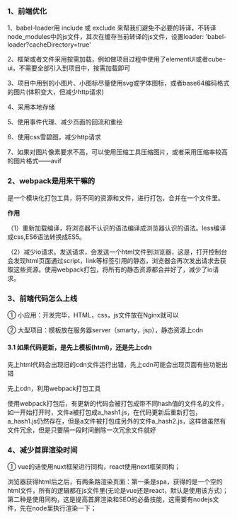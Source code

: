 ### 1、前端优化

1、babel-loader用 include 或 exclude 来帮我们避免不必要的转译，不转译node_modules中的js文件，其次在缓存当前转译的js文件，设置loader: 'babel-loader?cacheDirectory=true'

2、框架或者文件采用按需加载，例如做项目过程中使用了elementUI或者cube-ui，不需要全部引入到项目中，按需加载即可

3、项目中用到的小图片、小图标尽量使用svg或字体图标，或者base64编码格式的图片(体积变大，但减少http请求)

4、采用本地存储

5、使用事件代理、减少页面的回流和重绘

6、使用css雪碧图，减少http请求

7、如果对图片像素要求不高，可以使用压缩工具压缩图片，或者采用压缩率较高的图片格式——avif

### 2、webpack是用来干嘛的

是一个模块化打包工具，将不同的资源和文件，进行打包，合并在一个文件里。

**作用**

（1）重新加载编译，将浏览器不认识的语法编译成浏览器认识的语法。less编译成css,ES6语法转换成ES5。

（2）减少io请求。发送请求，会发送一个html文件到浏览器，这是，打开控制台会发现html页面通过script，link等标签引用的静态，浏览器会再次发出请求去获取这些资源。使用webpack打包，将所有的静态资源都合并好了，减少了io请求。

### 3、前端代码怎么上线

① 小应用：开发完毕，HTML，css，js文件放在Nginx就可以

② 大型项目：模板放在服务器server（smarty，jsp），静态资源上cdn

#### 3.1 如果代码更新，是先上模板(html)，还是先上cdn

先上html代码会出现旧的cdn文件运行出错，先上cdn可能会出现页面有些功能出错

先上cdn，利用webpack打包工具

使用webpack打包后，有更新的代码会被打包成带不同hash值的文件名的文件，如一开始打开时，文件a被打包成a_hash1.js，在代码更新后重新打包，a_hash1.js仍然存在，但是a文件被打包成另外的文件a_hash2.js，这样做虽然有文件冗余，但是只要隔一段时间删除一次冗余文件就好

### 4、减少首屏渲染时间

① vue的话使用nuxt框架进行同构，react使用next框架同构；

浏览器获得html后之后，有两条路渲染页面：第一条是spa，获得的是一个空的html文件，所有的逻辑都在js文件里(无论是vue还是react，默认是使用该方式)；第二种是使用同构，这是提高首屏渲染和SEO的必备技能，这需要有nodejs文件，先在node里执行渲染一下；